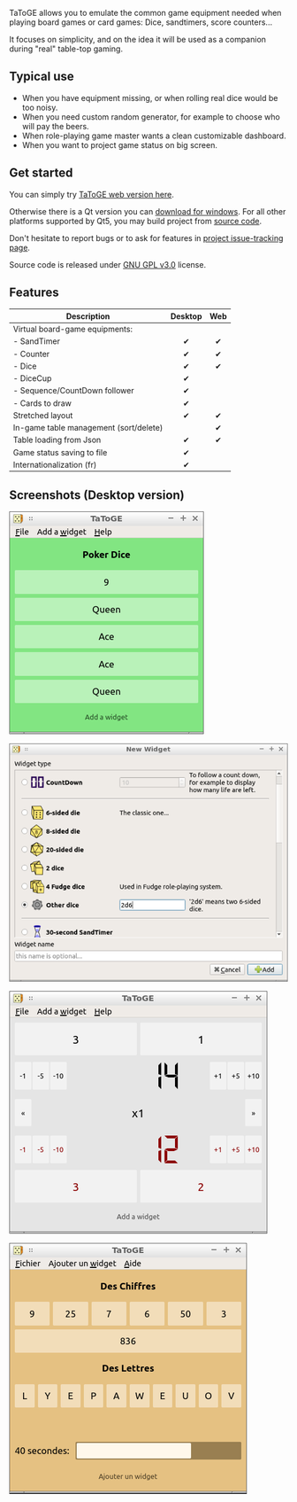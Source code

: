 TaToGE allows you to emulate the common game equipment needed when playing board games or card games: Dice, sandtimers, score counters...

It focuses on simplicity, and on the idea it will be used as a companion during "real" table-top gaming.

## Typical use

- When you have equipment missing, or when rolling real dice would be too noisy.
- When you need custom random generator, for example to choose who will pay the beers.
- When role-playing game master wants a clean customizable dashboard.
- When you want to project game status on big screen.

## Get started

You can simply try [TaToGE web version here](https://quasart.github.io/TaToGE/web/).

Otherwise there is a Qt version you can [download for windows](https://github.com/quasart/TaToGE/releases/latest). For all other platforms supported by Qt5, you may build project from [source code](https://github.com/quasart/TaToGE).

Don't hesitate to report bugs or to ask for features in [project issue-tracking page](https://github.com/quasart/TaToGE/issues).

Source code is released under [GNU GPL v3.0](https://www.gnu.org/licenses/gpl-3.0.en.html) license.

## Features

| Description                                   |Desktop|  Web  |
|-----------------------------------------------|:-----:|:-----:|
| Virtual board-game equipments:                |       |       |
| - SandTimer                                   |   ✔   |   ✔   |
| - Counter                                     |   ✔   |   ✔   |
| - Dice                                        |   ✔   |   ✔   |
| - DiceCup                                     |   ✔   |       |
| - Sequence/CountDown follower                 |   ✔   |       |
| - Cards to draw                               |   ✔   |       |
| Stretched layout                              |   ✔   |   ✔   |
| In-game table management (sort/delete)        |       |   ✔   |
| Table loading from Json                       |   ✔   |   ✔   |
| Game status saving to file                    |   ✔   |       |
| Internationalization (fr)                     |   ✔   |       |

## Screenshots (Desktop version)

![Screenshot](screenshots/pokerdice.png)

![Screenshot](screenshots/add_dialog.png)

![Screenshot](screenshots/backgammon.png)

![Screenshot](screenshots/chiffres_lettres.png)


